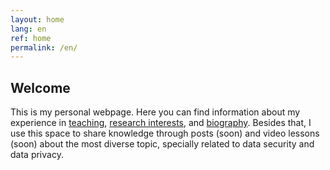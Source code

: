 ```yaml
---
layout: home
lang: en
ref: home
permalink: /en/
---
```


## Welcome

This is my personal webpage. Here you can find information about my experience in [teaching](/en/teaching), [research interests](/en/research), and [biography](/en/about). Besides that, I use this space to share knowledge through posts (soon) and video lessons (soon) about the most diverse topic, specially related to data security and data privacy.